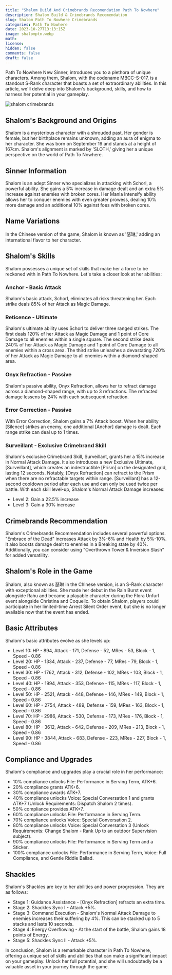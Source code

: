 ```yaml
---
title: "Shalom Build And Crimebrands Recomendation Path To Nowhere"
description: Shalom Build & Crimebrands Recomendation
slug: Shalom Path To Nowhere Crimebrands
categories: Path To Nowhere
date: 2023-10-27T13:13:15Z
image: shalomptn.webp
math: 
license: 
hidden: false
comments: false
draft: false
---
```



Path To Nowhere New Sinner, introduces you to a plethora of unique characters. Among them, Shalom, with the codename MBCC-S-017, is a standout S-Rank character that boasts a set of extraordinary abilities. In this article, we'll delve deep into Shalom's background, skills, and how to harness her potential in your gameplay.

![shalom crimebrands](shalomptn.webp)

## Shalom's Background and Origins

Shalom is a mysterious character with a shrouded past. Her gender is female, but her birthplace remains unknown, adding an aura of enigma to her character. She was born on September 19 and stands at a height of 167cm. Shalom's alignment is marked by 'SLOTH,' giving her a unique perspective on the world of Path To Nowhere.

## Sinner Information

Shalom is an adept Sinner who specializes in attacking with Schorl, a powerful ability. She gains a 5% increase in damage dealt and an extra 5% increase against enemies with broken cores. Her Mania Intensify ability allows her to conquer enemies with even greater prowess, dealing 10% more damage and an additional 10% against foes with broken cores.

## Name Variations

In the Chinese version of the game, Shalom is known as '瑟琳,' adding an international flavor to her character.

## Shalom's Skills

Shalom possesses a unique set of skills that make her a force to be reckoned with in Path To Nowhere. Let's take a closer look at her abilities:

### Anchor - Basic Attack

Shalom's basic attack, Schorl, eliminates all risks threatening her. Each strike deals 85% of her Attack as Magic Damage.

### Reticence - Ultimate

Shalom's ultimate ability uses Schorl to deliver three ranged strikes. The first deals 120% of her Attack as Magic Damage and 1 point of Core Damage to all enemies within a single square. The second strike deals 240% of her Attack as Magic Damage and 1 point of Core Damage to all enemies within a cross area. The third strike unleashes a devastating 720% of her Attack as Magic Damage to all enemies within a diamond-shaped area.

### Onyx Refraction - Passive

Shalom's passive ability, Onyx Refraction, allows her to refract damage across a diamond-shaped range, with up to 3 refractions. The refracted damage lessens by 24% with each subsequent refraction.

### Error Correction - Passive

With Error Correction, Shalom gains a 7% Attack boost. When her ability [Silence] strikes an enemy, one additional [Anchor] damage is dealt. Each range strike can deal up to 1 times.

### Surveillant - Exclusive Crimebrand Skill

Shalom's exclusive Crimebrand Skill, Surveillant, grants her a 15% increase in Normal Attack Damage. It also introduces a new Exclusive Ultimate, [Surveillant], which creates an indestructible [Prism] on the designated grid, lasting 12 seconds. Notably, [Onyx Refraction] can refract to the Prism when there are no refractable targets within range. [Surveillant] has a 12-second cooldown period after each use and can only be used twice per battle. With each skill level-up, Shalom's Normal Attack Damage increases: 
- Level 2: Gain a 22.5% increase
- Level 3: Gain a 30% increase

## Crimebrands Recommendation

Shalom's Crimebrands Recommendation includes several powerful options. "Embrace of the Dead" increases Attack by 3%-6% and Health by 5%-10%. It also boosts damage dealt to enemies in a Breaking state by 40%. Additionally, you can consider using "Overthrown Tower & Inversion Slash" for added versatility.

## Shalom's Role in the Game

Shalom, also known as 瑟琳 in the Chinese version, is an S-Rank character with exceptional abilities. She made her debut in the Rain Burst event alongside Rahu and became a playable character during the Flora Unfurl event alongside Christina and Coquelic. To obtain Shalom, players could participate in her limited-time Arrest Silent Order event, but she is no longer available now that the event has ended.

## Basic Attributes

Shalom's basic attributes evolve as she levels up:

- Level 10: HP - 894, Attack - 171, Defense - 52, MRes - 53, Block - 1, Speed - 0.86
- Level 20: HP - 1334, Attack - 237, Defense - 77, MRes - 79, Block - 1, Speed - 0.86
- Level 30: HP - 1762, Attack - 312, Defense - 102, MRes - 103, Block - 1, Speed - 0.86
- Level 40: HP - 1994, Attack - 353, Defense - 115, MRes - 117, Block - 1, Speed - 0.86
- Level 50: HP - 2521, Attack - 448, Defense - 146, MRes - 149, Block - 1, Speed - 0.86
- Level 60: HP - 2754, Attack - 489, Defense - 159, MRes - 163, Block - 1, Speed - 0.86
- Level 70: HP - 2986, Attack - 530, Defense - 173, MRes - 176, Block - 1, Speed - 0.86
- Level 80: HP - 3612, Attack - 642, Defense - 209, MRes - 213, Block - 1, Speed - 0.86
- Level 90: HP - 3844, Attack - 683, Defense - 223, MRes - 227, Block - 1, Speed - 0.86

## Compliance and Upgrades

Shalom's compliance and upgrades play a crucial role in her performance:

- 10% compliance unlocks File: Performance in Serving Term, ATK+6.
- 20% compliance grants ATK+6.
- 30% compliance awards ATK+7.
- 40% compliance unlocks Voice: Special Conversation 1 and grants ATK+7 (Unlock Requirements: Dispatch Shalom 2 times).
- 50% compliance provides ATK+7.
- 60% compliance unlocks File: Performance in Serving Term.
- 70% compliance unlocks Voice: Special Conversation 2.
- 80% compliance unlocks Voice: Special Conversation 3 (Unlock Requirements: Change Shalom - Rank Up to an outdoor Supervision subject).
- 90% compliance unlocks File: Performance in Serving Term and a Sticker.
- 100% compliance unlocks File: Performance in Serving Term, Voice: Full Compliance, and Gentle Riddle Ballad.

## Shackles

Shalom's Shackles are key to her abilities and power progression. They are as follows:

- Stage 1: Guidance Assistance - [Onyx Refraction] refracts an extra time.
- Stage 2: Shackles Sync I - Attack +5%.
- Stage 3: Command Execution - Shalom's Normal Attack Damage to enemies increases their suffering by 4%. This can be stacked up to 5 stacks and lasts 10 seconds.
- Stage 4: Energy Overflowing - At the start of the battle, Shalom gains 18 points of Energy.
- Stage 5: Shackles Sync II - Attack +5%.

In conclusion, Shalom is a remarkable character in Path To Nowhere, offering a unique set of skills and abilities that can make a significant impact on your gameplay. Unlock her full potential, and she will undoubtedly be a valuable asset in your journey through the game.